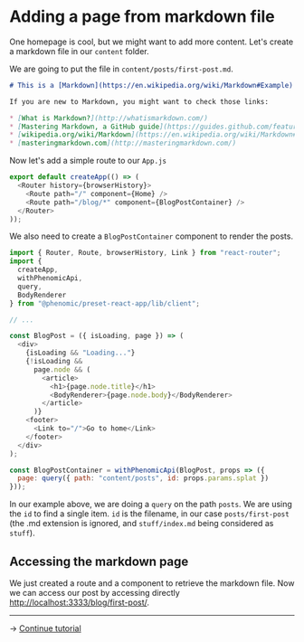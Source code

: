 # Adding a page from markdown file

One homepage is cool, but we might want to add more content. Let's create a
markdown file in our `content` folder.

We are going to put the file in `content/posts/first-post.md`.

```md
# This is a [Markdown](https://en.wikipedia.org/wiki/Markdown#Example) file

If you are new to Markdown, you might want to check those links:

* [What is Markdown?](http://whatismarkdown.com/)
* [Mastering Markdown, a GitHub guide](https://guides.github.com/features/mastering-markdown/)
* [wikipedia.org/wiki/Markdown](https://en.wikipedia.org/wiki/Markdown#Example)
* [masteringmarkdown.com](http://masteringmarkdown.com/)
```

Now let's add a simple route to our `App.js`

```js
export default createApp(() => (
  <Router history={browserHistory}>
    <Route path="/" component={Home} />
    <Route path="/blog/*" component={BlogPostContainer} />
  </Router>
));
```

We also need to create a `BlogPostContainer` component to render the posts.

```js
import { Router, Route, browserHistory, Link } from "react-router";
import {
  createApp,
  withPhenomicApi,
  query,
  BodyRenderer
} from "@phenomic/preset-react-app/lib/client";

// ...

const BlogPost = ({ isLoading, page }) => (
  <div>
    {isLoading && "Loading..."}
    {!isLoading &&
      page.node && (
        <article>
          <h1>{page.node.title}</h1>
          <BodyRenderer>{page.node.body}</BodyRenderer>
        </article>
      )}
    <footer>
      <Link to="/">Go to home</Link>
    </footer>
  </div>
);

const BlogPostContainer = withPhenomicApi(BlogPost, props => ({
  page: query({ path: "content/posts", id: props.params.splat })
}));
```

In our example above, we are doing a `query` on the path `posts`. We are using
the `id` to find a single item. `id` is the filename, in our case
`posts/first-post` (the .md extension is ignored, and `stuff/index.md` being
considered as `stuff`).

## Accessing the markdown page

We just created a route and a component to retrieve the markdown file. Now we
can access our post by accessing directly
[http://localhost:3333/blog/first-post/](http://localhost:3333/blog/first-post/).

---

→ [Continue tutorial](4.md)
